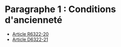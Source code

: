 # Paragraphe 1 : Conditions d'ancienneté

* [Article R6322-20](./LEGIARTI000018523218.md)
* [Article D6322-21](./LEGIARTI000018523216.md)
